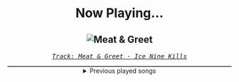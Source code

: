 <div align="center"> 
<h1>Now Playing...</h1>

![Meat & Greet](https://i.scdn.co/image/ab67616d00001e02ae2983e335064c4c631e8c12)
--
_<samp><a href="https://open.spotify.com/track/4GxFq0SoA0QOsocHvtHIvL">Track: Meat & Greet - Ice Nine Kills</a></samp>_

<div style="border: 1px #4B5054 solid"></div>
<details>
  <summary>
    Previous played songs
  </summary>
  <table>
    <thead>
      <tr>
        <th>
          Artist
        </th>
        <th>
          Song
        </th>
        <th>
          Link
        </th>
      </tr>
    </thead>
    <tbody>
      <tr><td>Ice Nine Kills</td><td>Meat & Greet</td><td><a href="https://open.spotify.com/track/4GxFq0SoA0QOsocHvtHIvL">https://open.spotify.com/track/4GxFq0SoA0QOsocHvtHIvL</a></td></tr><tr><td>Blue Stahli</td><td>Gravity</td><td><a href="https://open.spotify.com/track/6EiDe5Fnk38bYSRYvjKfn1">https://open.spotify.com/track/6EiDe5Fnk38bYSRYvjKfn1</a></td></tr><tr><td>Blue Stahli</td><td>Daylight</td><td><a href="https://open.spotify.com/track/2FXX7fCuGiMNrqXeFv46UZ">https://open.spotify.com/track/2FXX7fCuGiMNrqXeFv46UZ</a></td></tr><tr><td>Blue Stahli</td><td>Prognosis</td><td><a href="https://open.spotify.com/track/2K6idekZrz1H2okt4gJTO8">https://open.spotify.com/track/2K6idekZrz1H2okt4gJTO8</a></td></tr><tr><td>Nik Nocturnal</td><td>PopKorn</td><td><a href="https://open.spotify.com/track/7ovzB3KZFxlzqoudUOQOkI">https://open.spotify.com/track/7ovzB3KZFxlzqoudUOQOkI</a></td></tr><tr><td>Any Given Day</td><td>H.A.T.E.</td><td><a href="https://open.spotify.com/track/2U0lKWBmv721fcs1cfWW65">https://open.spotify.com/track/2U0lKWBmv721fcs1cfWW65</a></td></tr><tr><td>Ice Nine Kills</td><td>Rainy Day</td><td><a href="https://open.spotify.com/track/3AkCkuC8LuRFEnvyKBQUOg">https://open.spotify.com/track/3AkCkuC8LuRFEnvyKBQUOg</a></td></tr><tr><td>Ice Nine Kills</td><td>Rainy Day</td><td><a href="https://open.spotify.com/track/3AkCkuC8LuRFEnvyKBQUOg">https://open.spotify.com/track/3AkCkuC8LuRFEnvyKBQUOg</a></td></tr><tr><td>Alligatoah</td><td>SO RAUS (feat. Fred Durst)</td><td><a href="https://open.spotify.com/track/47QjPV3o8PqDnruovlyc1F">https://open.spotify.com/track/47QjPV3o8PqDnruovlyc1F</a></td></tr><tr><td>Alligatoah</td><td>SO RAUS (feat. Fred Durst)</td><td><a href="https://open.spotify.com/track/47QjPV3o8PqDnruovlyc1F">https://open.spotify.com/track/47QjPV3o8PqDnruovlyc1F</a></td></tr><tr><td>Alligatoah</td><td>SO RAUS (feat. Fred Durst)</td><td><a href="https://open.spotify.com/track/47QjPV3o8PqDnruovlyc1F">https://open.spotify.com/track/47QjPV3o8PqDnruovlyc1F</a></td></tr><tr><td>Alligatoah</td><td>SO RAUS (feat. Fred Durst)</td><td><a href="https://open.spotify.com/track/47QjPV3o8PqDnruovlyc1F">https://open.spotify.com/track/47QjPV3o8PqDnruovlyc1F</a></td></tr><tr><td>Alligatoah</td><td>SO RAUS (feat. Fred Durst)</td><td><a href="https://open.spotify.com/track/47QjPV3o8PqDnruovlyc1F">https://open.spotify.com/track/47QjPV3o8PqDnruovlyc1F</a></td></tr><tr><td>Alligatoah</td><td>SO RAUS (feat. Fred Durst)</td><td><a href="https://open.spotify.com/track/47QjPV3o8PqDnruovlyc1F">https://open.spotify.com/track/47QjPV3o8PqDnruovlyc1F</a></td></tr><tr><td>Alligatoah</td><td>SO RAUS (feat. Fred Durst)</td><td><a href="https://open.spotify.com/track/47QjPV3o8PqDnruovlyc1F">https://open.spotify.com/track/47QjPV3o8PqDnruovlyc1F</a></td></tr><tr><td>Ice Nine Kills</td><td>Wurst Vacation</td><td><a href="https://open.spotify.com/track/4KQ2u1ZypSQtb6HNKMnpxJ">https://open.spotify.com/track/4KQ2u1ZypSQtb6HNKMnpxJ</a></td></tr><tr><td>Ice Nine Kills</td><td>F.L.Y. [Feat. Buddy Nielsen]</td><td><a href="https://open.spotify.com/track/4cO5D2NiNbtNn3ljeKKZQi">https://open.spotify.com/track/4cO5D2NiNbtNn3ljeKKZQi</a></td></tr><tr><td>Ice Nine Kills</td><td>The Box [Feat. Brandon Saller & Ryan Kirby]</td><td><a href="https://open.spotify.com/track/1811nIK0U4ZK1s0ISTRQta">https://open.spotify.com/track/1811nIK0U4ZK1s0ISTRQta</a></td></tr><tr><td>Ice Nine Kills</td><td>Take Your Pick [Feat. Corpsegrinder]</td><td><a href="https://open.spotify.com/track/03WywiXT4I0R0TBMCkEaa9">https://open.spotify.com/track/03WywiXT4I0R0TBMCkEaa9</a></td></tr><tr><td>Ice Nine Kills</td><td>Hip To Be Scared [Feat. Jacoby Shaddix]</td><td><a href="https://open.spotify.com/track/1tBghD5Z8rBeN7eHDXLamy">https://open.spotify.com/track/1tBghD5Z8rBeN7eHDXLamy</a></td></tr>
    </tbody>
  </table>
</details>

</div>
